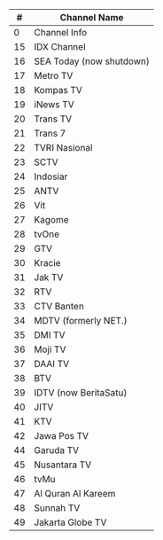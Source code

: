 \# | Channel Name
-- | --
0 | Channel Info
15 | IDX Channel
16 | SEA Today (now shutdown)
17 | Metro TV
18 | Kompas TV
19 | iNews TV
20 | Trans TV
21 | Trans 7
22 | TVRI Nasional
23 | SCTV
24 | Indosiar
25 | ANTV
26 | Vit
27 | Kagome
28 | tvOne
29 | GTV
30 | Kracie
31 | Jak TV
32 | RTV
33 | CTV Banten
34 | MDTV (formerly NET.)
35 | DMI TV
36 | Moji TV
37 | DAAI TV
38 | BTV
39 | IDTV (now BeritaSatu)
40 | JITV
41 | KTV
42 | Jawa Pos TV
44 | Garuda TV
45 | Nusantara TV
46 | tvMu
47 | Al Quran Al Kareem
48 | Sunnah TV
49 | Jakarta Globe TV
